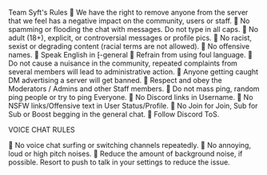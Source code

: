 Team Syft's Rules
🛑 We have the right to remove anyone from the server that we feel has a negative impact on the community, users or staff.
🛑 No spamming or flooding the chat with messages. Do not type in all caps.
🛑 No adult (18+), explicit, or controversial messages or profile pics.
🛑 No racist, sexist or degrading content (racial terms are not allowed).
🛑 No offensive names.
🛑 Speak English in ⁅-general 
🛑 Refrain from using foul language.
🛑 Do not cause a nuisance in the community, repeated complaints from several members will lead to administrative action.
🛑 Anyone getting caught DM advertising a server will get banned.
🛑 Respect and obey the Moderators / Admins and other Staff members.
🛑 Do not mass ping, random ping people or try to ping Everyone.
🛑 No Discord links in Username.
🛑 No NSFW links/Offensive text in User Status/Profile.
🛑 No Join for Join, Sub for Sub or Boost begging in the general chat.
🛑 Follow Discord ToS. 

VOICE CHAT RULES

🛑 No voice chat surfing or switching channels repeatedly.
🛑 No annoying, loud or high pitch noises.
🛑 Reduce the amount of background noise, if possible. Resort to push to talk in your settings to reduce the issue. 
